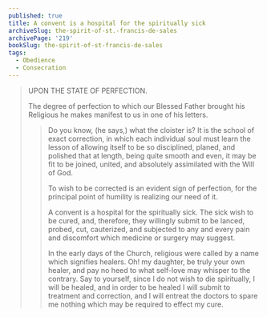 ```yaml
---
published: true
title: A convent is a hospital for the spiritually sick
archiveSlug: the-spirit-of-st.-francis-de-sales
archivePage: '219'
bookSlug: the-spirit-of-st-francis-de-sales
tags:
  - Obedience
  - Consecration
---
```


> UPON THE STATE OF PERFECTION.
>
> The degree of perfection to which our Blessed Father brought his Religious he makes manifest to us in one of his letters.
>
>> Do you know, (he says,) what the cloister is? It is the school of exact correction, in which each individual soul must learn the lesson of allowing itself to be so disciplined, planed, and polished that at length, being quite smooth and even, it may be fit to be joined, united, and absolutely assimilated with the Will of God.
>>
>> To wish to be corrected is an evident sign of perfection, for the principal point of humility is realizing our need of it.
>>
>> A convent is a hospital for the spiritually sick. The sick wish to be cured, and, therefore, they willingly submit to be lanced, probed, cut, cauterized, and subjected to any and every pain and discomfort which medicine or surgery may suggest.
>>
>> In the early days of the Church, religious were called by a name which signifies healers. Oh! my daughter, be truly your own healer, and pay no heed to what self-love may whisper to the contrary. Say to yourself, since I do not wish to die spiritually, I will be healed, and in order to be healed I will submit to treatment and correction, and I will entreat the doctors to spare me nothing which may be required to effect my cure.
